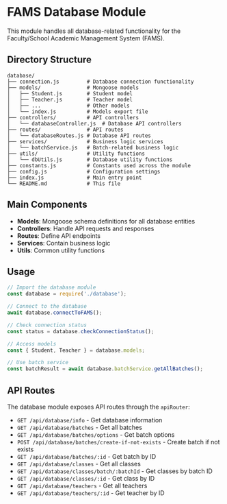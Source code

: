 # FAMS Database Module

This module handles all database-related functionality for the Faculty/School Academic Management System (FAMS).

## Directory Structure

```
database/
├── connection.js         # Database connection functionality
├── models/               # Mongoose models
│   ├── Student.js        # Student model
│   ├── Teacher.js        # Teacher model
│   ├── ...               # Other models
│   └── index.js          # Models export file
├── controllers/          # API controllers
│   └── databaseController.js  # Database API controllers
├── routes/               # API routes
│   └── databaseRoutes.js # Database API routes
├── services/             # Business logic services
│   └── batchService.js   # Batch-related business logic
├── utils/                # Utility functions
│   └── dbUtils.js        # Database utility functions
├── constants.js          # Constants used across the module
├── config.js             # Configuration settings
├── index.js              # Main entry point
└── README.md             # This file
```

## Main Components

- **Models**: Mongoose schema definitions for all database entities
- **Controllers**: Handle API requests and responses
- **Routes**: Define API endpoints
- **Services**: Contain business logic
- **Utils**: Common utility functions

## Usage

```javascript
// Import the database module
const database = require('./database');

// Connect to the database
await database.connectToFAMS();

// Check connection status
const status = database.checkConnectionStatus();

// Access models
const { Student, Teacher } = database.models;

// Use batch service
const batchResult = await database.batchService.getAllBatches();
```

## API Routes

The database module exposes API routes through the `apiRouter`:

- `GET /api/database/info` - Get database information
- `GET /api/database/batches` - Get all batches
- `GET /api/database/batches/options` - Get batch options
- `POST /api/database/batches/create-if-not-exists` - Create batch if not exists
- `GET /api/database/batches/:id` - Get batch by ID
- `GET /api/database/classes` - Get all classes
- `GET /api/database/classes/batch/:batchId` - Get classes by batch ID
- `GET /api/database/classes/:id` - Get class by ID
- `GET /api/database/teachers` - Get all teachers
- `GET /api/database/teachers/:id` - Get teacher by ID 